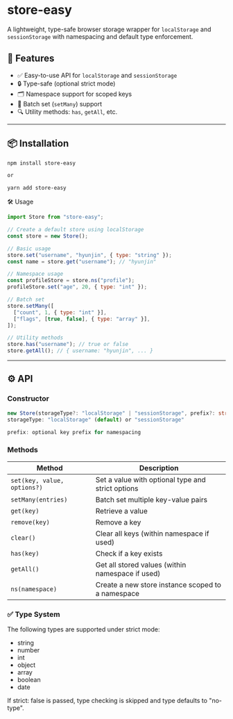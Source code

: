 # store-easy

A lightweight, type-safe browser storage wrapper for `localStorage` and `sessionStorage` with namespacing and default type enforcement.

## 🚀 Features

- ✅ Easy-to-use API for `localStorage` and `sessionStorage`
- 🔒 Type-safe (optional strict mode)
- 🗂️ Namespace support for scoped keys
- 🔁 Batch set (`setMany`) support
- 🔍 Utility methods: `has`, `getAll`, etc.

---

## 📦 Installation

```bash
npm install store-easy

or

yarn add store-easy
```

🛠 Usage

```js
import Store from "store-easy";

// Create a default store using localStorage
const store = new Store();

// Basic usage
store.set("username", "hyunjin", { type: "string" });
const name = store.get("username"); // "hyunjin"

// Namespace usage
const profileStore = store.ns("profile");
profileStore.set("age", 20, { type: "int" });

// Batch set
store.setMany([
  ["count", 1, { type: "int" }],
  ["flags", [true, false], { type: "array" }],
]);

// Utility methods
store.has("username"); // true or false
store.getAll(); // { username: "hyunjin", ... }
```

---

## ⚙️ API

### Constructor

```ts
new Store(storageType?: "localStorage" | "sessionStorage", prefix?: string)
storageType: "localStorage" (default) or "sessionStorage"

prefix: optional key prefix for namespacing
```

### Methods

| Method | Description |
|--------|-------------|
| `set(key, value, options?)` | Set a value with optional type and strict options |
| `setMany(entries)` | Batch set multiple key-value pairs |
| `get(key)` | Retrieve a value |
| `remove(key)` | Remove a key |
| `clear()` | Clear all keys (within namespace if used) |
| `has(key)` | Check if a key exists |
| `getAll()` | Get all stored values (within namespace if used) |
| `ns(namespace)` | Create a new store instance scoped to a namespace |

### ✅ Type System
The following types are supported under strict mode:

- string
- number
- int
- object
- array
- boolean
- date

If strict: false is passed, type checking is skipped and type defaults to "no-type".
